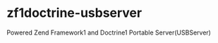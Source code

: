 zf1doctrine-usbserver
=====================

Powered Zend Framework1 and Doctrine1 Portable Server(USBServer)